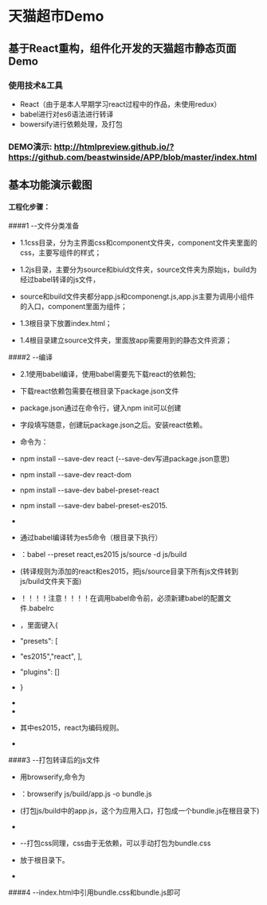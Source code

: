 #   天猫超市Demo
##  基于React重构，组件化开发的天猫超市静态页面Demo
### 使用技术&工具
+   React（由于是本人早期学习react过程中的作品，未使用redux）
+   babel进行对es6语法进行转译
+   bowersify进行依赖处理，及打包

###    DEMO演示: <http://htmlpreview.github.io/?https://github.com/beastwinside/APP/blob/master/index.html> 
##     基本功能演示截图


####    工程化步骤： 

####1 --文件分类准备 

- 1.1css目录，分为主界面css和component文件夹，component文件夹里面的css，主要写组件的样式； 

- 1.2js目录，主要分为source和biuld文件夹，source文件夹为原始js，build为经过babel转译的js文件，
- source和build文件夹都分app.js和componengt.js,app.js主要为调用小组件的入口，component里面为组件； 

- 1.3根目录下放置index.html； 
- 1.4根目录建立source文件夹，里面放app需要用到的静态文件资源； 

####2 --编译 

- 2.1使用babel编译，使用babel需要先下载react的依赖包; 

- 下载react依赖包需要在根目录下package.json文件 

- package.json通过在命令行，键入npm init可以创建 

- 字段填写随意，创建玩package.json之后。安装react依赖。 

- 命令为： 

- npm install --save-dev react (--save-dev写进package.json意思) 

- npm install --save-dev react-dom 

- npm install --save-dev babel-preset-react 

- npm install --save-dev babel-preset-es2015. 

- 

- 通过babel编译转为es5命令（根目录下执行） 

- ：babel --preset react,es2015 js/source -d js/build 

- (转译规则为添加的react和es2015，把js/source目录下所有js文件转到 js/build文件夹下面) 



- ！！！！注意！！！！在调用babel命令前，必须新建babel的配置文件.babelrc 

- ，里面键入{ 

- "presets": [ 

- "es2015","react", ], 

- "plugins": [] 

- } 

- 

- 

- 其中es2015，react为编码规则。 

- 

####3 --打包转译后的js文件 

- 用browserify,命令为 

- ：browserify js/build/app.js -o bundle.js 

- (打包js/build中的app.js，这个为应用入口，打包成一个bundle.js在根目录下) 

- 

- --打包css同理，css由于无依赖，可以手动打包为bundle.css 

- 放于根目录下。 

- 

####4 --index.html中引用bundle.css和bundle.js即可 


